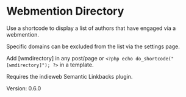 # Webmention Directory

Use a shortcode to display a list of authors that have engaged via a webmention.

Specific domains can be excluded from the list via the settings page.

Add [wmdirectory] in any post/page or `<?php echo do_shortcode("[wmdirectory]"); ?>` in a template.

Requires the indieweb Semantic Linkbacks plugin.

Version: 0.6.0

